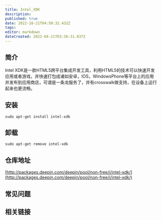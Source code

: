 ```yaml
---
title: Intel_XDK
description: 
published: true
date: 2022-10-21T04:50:32.432Z
tags: 
editor: markdown
dateCreated: 2022-04-21T03:36:31.037Z
---
```


## 简介

Intel XDK是一款HTML5跨平台集成开发工具，利用HTML5的技术可以快速开发应用或者游戏，并快速打包成诸如安卓，IOS，WindowsPhone等平台上的应用并发布到应用商店，可谓是一条龙服务了，并有crosswalk做支持，在设备上运行起来也更流畅。

## 安装

`sudo apt-get install intel-xdk`

## 卸载

`sudo apt-get remove intel-xdk`

## 仓库地址

[http://packages.deepin.com/deepin/pool/non-free/i/intel-xdk/](http://packages.deepin.com/deepin/pool/non-free/i/intel-xdk/)

## 常见问题

## 相关链接
